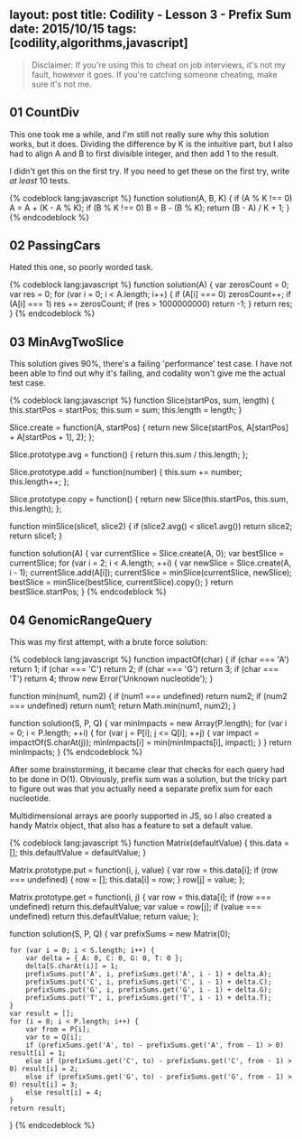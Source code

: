 layout: post
title: Codility - Lesson 3 - Prefix Sum
date: 2015/10/15
tags: [codility,algorithms,javascript]
---

> Disclaimer: If you're using this to cheat on job interviews, it's not my fault, however it goes. If you're catching someone cheating, make sure it's not me. 


## 01 CountDiv

This one took me a while, and I'm still not really sure why this solution works, but it does. Dividing the difference by K is the intuitive part, but I also had to align A and B to first divisible integer, and then add 1 to the result. 

I didn't get this on the first try. If you need to get these on the first try, write *at least* 10 tests. 

{% codeblock lang:javascript %}
function solution(A, B, K) {
    if (A % K !== 0) A = A + (K - A % K);
    if (B % K !== 0) B = B - (B % K);
    return (B - A) / K + 1;
}
{% endcodeblock %}

## 02 PassingCars

Hated this one, so poorly worded task.

{% codeblock lang:javascript %}
function solution(A) {
    var zerosCount = 0;
    var res = 0;
    for (var i = 0; i < A.length; i++) {
        if (A[i] === 0) zerosCount++;
        if (A[i] === 1) res += zerosCount;
        if (res > 1000000000) return -1;
    }
    return res;
}
{% endcodeblock %}

## 03 MinAvgTwoSlice

This solution gives 90%, there's a failing 'performance' test case. I have not been able to find out why it's failing, and codality won't give me the actual test case. 

{% codeblock lang:javascript %}
function Slice(startPos, sum, length) {
    this.startPos = startPos;
    this.sum = sum;
    this.length = length;
}

Slice.create = function(A, startPos) {
    return new Slice(startPos, A[startPos] + A[startPos + 1], 2);
};

Slice.prototype.avg = function() {
    return this.sum / this.length;
};

Slice.prototype.add = function(number) {
    this.sum += number;
    this.length++;
};

Slice.prototype.copy = function() {
    return new Slice(this.startPos, this.sum, this.length);
};

function minSlice(slice1, slice2) {
    if (slice2.avg() < slice1.avg()) return slice2;
    return slice1;
}

function solution(A) {
    var currentSlice = Slice.create(A, 0);
    var bestSlice = currentSlice;
    for (var i = 2; i < A.length; ++i) {
        var newSlice = Slice.create(A, i - 1);
        currentSlice.add(A[i]);
        currentSlice = minSlice(currentSlice, newSlice);
        bestSlice = minSlice(bestSlice, currentSlice).copy();
    }
    return bestSlice.startPos;
}
{% endcodeblock %}

## 04 GenomicRangeQuery

This was my first attempt, with a brute force solution:

{% codeblock lang:javascript %}
function impactOf(char) {
    if (char === 'A') return 1;
    if (char === 'C') return 2;
    if (char === 'G') return 3;
    if (char === 'T') return 4;
    throw new Error('Unknown nucleotide');
}

function min(num1, num2) {
    if (num1 === undefined) return num2;
    if (num2 === undefined) return num1;
    return Math.min(num1, num2);
}

function solution(S, P, Q) {
    var minImpacts = new Array(P.length);
    for (var i = 0; i < P.length; ++i) {
        for (var j = P[i]; j <= Q[i]; ++j) {
            var impact = impactOf(S.charAt(j));
            minImpacts[i] = min(minImpacts[i], impact);
        }
    }
    return minImpacts;
}
{% endcodeblock %}

After some brainstorming, it became clear that checks for each query had to be done in O(1). Obviously, prefix sum was a solution, but the tricky part to figure out was that you actually need a separate prefix sum for each nucleotide. 

Multidimensional arrays are poorly supported in JS, so I also created a handy Matrix object, that also has a feature to set a default value. 

{% codeblock lang:javascript %}
function Matrix(defaultValue) {
    this.data = [];
    this.defaultValue = defaultValue;
}

Matrix.prototype.put = function(i, j, value) {
    var row = this.data[i];
    if (row === undefined) {
        row = [];
        this.data[i] = row;
    }
    row[j] = value;
};

Matrix.prototype.get = function(i, j) {
    var row = this.data[i];
    if (row === undefined) return this.defaultValue;
    var value = row[j];
    if (value === undefined) return this.defaultValue;
    return value;
};

function solution(S, P, Q) {
    var prefixSums = new Matrix(0);
    
    for (var i = 0; i < S.length; i++) {
        var delta = { A: 0, C: 0, G: 0, T: 0 };
        delta[S.charAt(i)] = 1;
        prefixSums.put('A', i, prefixSums.get('A', i - 1) + delta.A);
        prefixSums.put('C', i, prefixSums.get('C', i - 1) + delta.C);
        prefixSums.put('G', i, prefixSums.get('G', i - 1) + delta.G);
        prefixSums.put('T', i, prefixSums.get('T', i - 1) + delta.T);
    }
    var result = [];
    for (i = 0; i < P.length; i++) {
        var from = P[i];
        var to = Q[i];
        if (prefixSums.get('A', to) - prefixSums.get('A', from - 1) > 0) result[i] = 1;
        else if (prefixSums.get('C', to) - prefixSums.get('C', from - 1) > 0) result[i] = 2;
        else if (prefixSums.get('G', to) - prefixSums.get('G', from - 1) > 0) result[i] = 3;
        else result[i] = 4;
    }
    return result;
}
{% endcodeblock %}